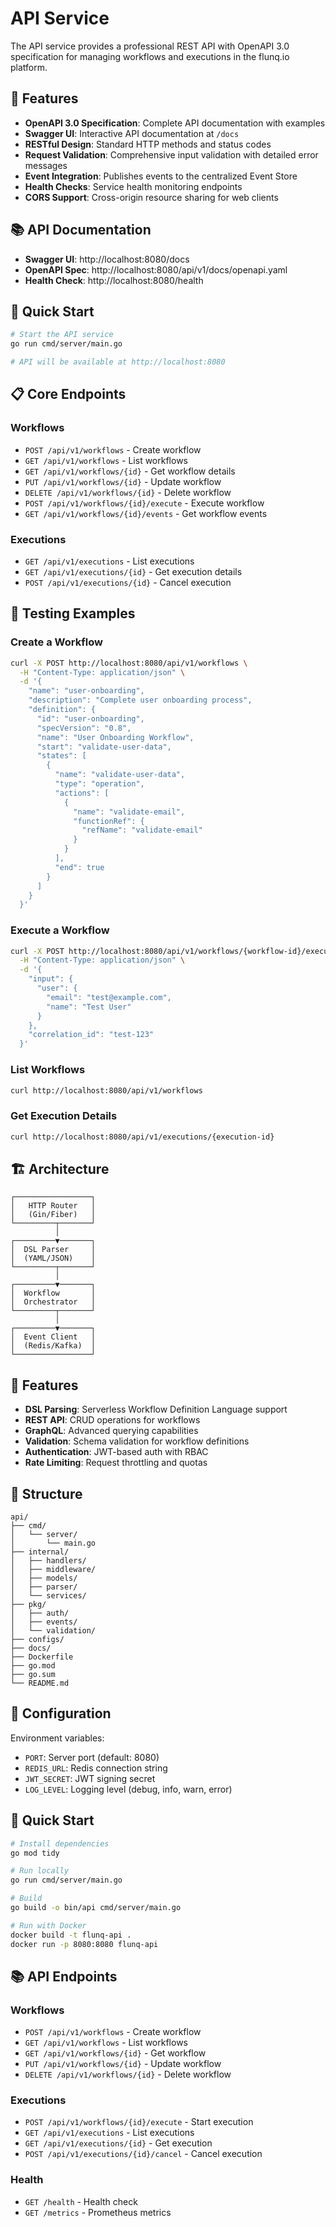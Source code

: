 # API Service

The API service provides a professional REST API with OpenAPI 3.0 specification for managing workflows and executions in the flunq.io platform.

## 🚀 Features

- **OpenAPI 3.0 Specification**: Complete API documentation with examples
- **Swagger UI**: Interactive API documentation at `/docs`
- **RESTful Design**: Standard HTTP methods and status codes
- **Request Validation**: Comprehensive input validation with detailed error messages
- **Event Integration**: Publishes events to the centralized Event Store
- **Health Checks**: Service health monitoring endpoints
- **CORS Support**: Cross-origin resource sharing for web clients

## 📚 API Documentation

- **Swagger UI**: http://localhost:8080/docs
- **OpenAPI Spec**: http://localhost:8080/api/v1/docs/openapi.yaml
- **Health Check**: http://localhost:8080/health

## 🔧 Quick Start

```bash
# Start the API service
go run cmd/server/main.go

# API will be available at http://localhost:8080
```

## 📋 Core Endpoints

### Workflows
- `POST /api/v1/workflows` - Create workflow
- `GET /api/v1/workflows` - List workflows
- `GET /api/v1/workflows/{id}` - Get workflow details
- `PUT /api/v1/workflows/{id}` - Update workflow
- `DELETE /api/v1/workflows/{id}` - Delete workflow
- `POST /api/v1/workflows/{id}/execute` - Execute workflow
- `GET /api/v1/workflows/{id}/events` - Get workflow events

### Executions
- `GET /api/v1/executions` - List executions
- `GET /api/v1/executions/{id}` - Get execution details
- `POST /api/v1/executions/{id}` - Cancel execution

## 🧪 Testing Examples

### Create a Workflow
```bash
curl -X POST http://localhost:8080/api/v1/workflows \
  -H "Content-Type: application/json" \
  -d '{
    "name": "user-onboarding",
    "description": "Complete user onboarding process",
    "definition": {
      "id": "user-onboarding",
      "specVersion": "0.8",
      "name": "User Onboarding Workflow",
      "start": "validate-user-data",
      "states": [
        {
          "name": "validate-user-data",
          "type": "operation",
          "actions": [
            {
              "name": "validate-email",
              "functionRef": {
                "refName": "validate-email"
              }
            }
          ],
          "end": true
        }
      ]
    }
  }'
```

### Execute a Workflow
```bash
curl -X POST http://localhost:8080/api/v1/workflows/{workflow-id}/execute \
  -H "Content-Type: application/json" \
  -d '{
    "input": {
      "user": {
        "email": "test@example.com",
        "name": "Test User"
      }
    },
    "correlation_id": "test-123"
  }'
```

### List Workflows
```bash
curl http://localhost:8080/api/v1/workflows
```

### Get Execution Details
```bash
curl http://localhost:8080/api/v1/executions/{execution-id}
```

## 🏗️ Architecture

```
┌─────────────────┐
│   HTTP Router   │
│   (Gin/Fiber)   │
└─────────┬───────┘
          │
┌─────────▼───────┐
│  DSL Parser     │
│  (YAML/JSON)    │
└─────────┬───────┘
          │
┌─────────▼───────┐
│  Workflow       │
│  Orchestrator   │
└─────────┬───────┘
          │
┌─────────▼───────┐
│  Event Client   │
│  (Redis/Kafka)  │
└─────────────────┘
```

## 🚀 Features

- **DSL Parsing**: Serverless Workflow Definition Language support
- **REST API**: CRUD operations for workflows
- **GraphQL**: Advanced querying capabilities
- **Validation**: Schema validation for workflow definitions
- **Authentication**: JWT-based auth with RBAC
- **Rate Limiting**: Request throttling and quotas

## 📁 Structure

```
api/
├── cmd/
│   └── server/
│       └── main.go
├── internal/
│   ├── handlers/
│   ├── middleware/
│   ├── models/
│   ├── parser/
│   └── services/
├── pkg/
│   ├── auth/
│   ├── events/
│   └── validation/
├── configs/
├── docs/
├── Dockerfile
├── go.mod
├── go.sum
└── README.md
```

## 🔧 Configuration

Environment variables:
- `PORT`: Server port (default: 8080)
- `REDIS_URL`: Redis connection string
- `JWT_SECRET`: JWT signing secret
- `LOG_LEVEL`: Logging level (debug, info, warn, error)

## 🚀 Quick Start

```bash
# Install dependencies
go mod tidy

# Run locally
go run cmd/server/main.go

# Build
go build -o bin/api cmd/server/main.go

# Run with Docker
docker build -t flunq-api .
docker run -p 8080:8080 flunq-api
```

## 📚 API Endpoints

### Workflows
- `POST /api/v1/workflows` - Create workflow
- `GET /api/v1/workflows` - List workflows  
- `GET /api/v1/workflows/{id}` - Get workflow
- `PUT /api/v1/workflows/{id}` - Update workflow
- `DELETE /api/v1/workflows/{id}` - Delete workflow

### Executions
- `POST /api/v1/workflows/{id}/execute` - Start execution
- `GET /api/v1/executions` - List executions
- `GET /api/v1/executions/{id}` - Get execution
- `POST /api/v1/executions/{id}/cancel` - Cancel execution

### Health
- `GET /health` - Health check
- `GET /metrics` - Prometheus metrics
